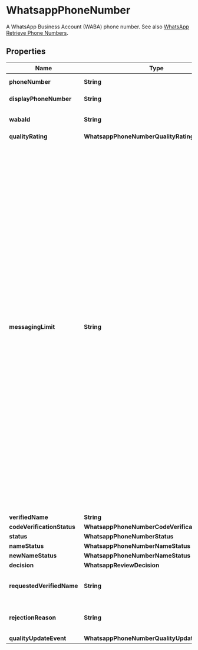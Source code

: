 

# WhatsappPhoneNumber

A WhatsApp Business Account (WABA) phone number. See also [WhatsApp Retrieve Phone Numbers](https://developers.facebook.com/docs/whatsapp/business-management-api/manage-phone-numbers).

## Properties

| Name | Type | Description | Notes |
|------------ | ------------- | ------------- | -------------|
|**phoneNumber** | **String** | Phone number in [E.164](https://en.wikipedia.org/wiki/E.164) format. |  [optional] |
|**displayPhoneNumber** | **String** | Display phone number. |  [optional] |
|**wabaId** | **String** | WhatsApp Business Account ID. |  [optional] |
|**qualityRating** | **WhatsappPhoneNumberQualityRating** |  |  [optional] |
|**messagingLimit** | **String** | Messaging limits determine the maximum number of business-initiated conversations each phone number can start in a rolling 24-hour period. See also [Messaging Limits](https://developers.facebook.com/docs/whatsapp/messaging-limits#messaging-limits). - &#x60;TIER_NOT_SET&#x60;: Unknown limit. - &#x60;TIER_50&#x60;: 50 business-initiated conversations in a rolling 24-hour period. - &#x60;TIER_250&#x60;: 250 business-initiated conversations in a rolling 24-hour period. - &#x60;TIER_1K&#x60;: 1K business-initiated conversations with unique customers in a rolling 24-hour period. - &#x60;TIER_10K&#x60;: 10K business-initiated conversations with unique customers in a rolling 24-hour period. - &#x60;TIER_100K&#x60;: 100K business-initiated conversations with unique customers in a rolling 24-hour period. - &#x60;TIER_UNLIMITED&#x60;: An unlimited number of business-initiated conversations in a rolling 24-hour period. |  [optional] |
|**verifiedName** | **String** | Verified name. |  [optional] |
|**codeVerificationStatus** | **WhatsappPhoneNumberCodeVerificationStatus** |  |  [optional] |
|**status** | **WhatsappPhoneNumberStatus** |  |  [optional] |
|**nameStatus** | **WhatsappPhoneNumberNameStatus** |  |  [optional] |
|**newNameStatus** | **WhatsappPhoneNumberNameStatus** |  |  [optional] |
|**decision** | **WhatsappReviewDecision** |  |  [optional] |
|**requestedVerifiedName** | **String** | Last requested verified name. See [Phone Number Name Update](https://developers.facebook.com/docs/graph-api/webhooks/reference/whatsapp-business-account/#phone_number_name_update). |  [optional] |
|**rejectionReason** | **String** | Rejection reason. See [Phone Number Name Update](https://developers.facebook.com/docs/graph-api/webhooks/reference/whatsapp-business-account/#phone_number_name_update). |  [optional] |
|**qualityUpdateEvent** | **WhatsappPhoneNumberQualityUpdateEventEnum** |  |  [optional] |



